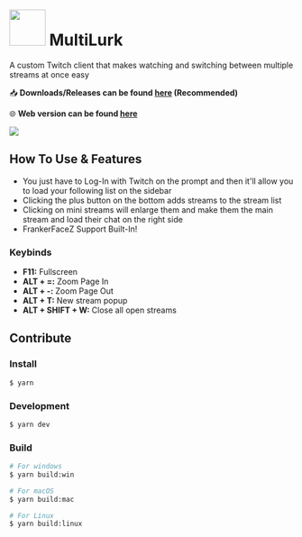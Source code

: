 # <img src="https://github.com/user-attachments/assets/ffbf3732-487a-4a3e-91da-3f621f4b9e42" width="64" height="64"> MultiLurk

A custom Twitch client that makes watching and switching between multiple streams at once easy

📥 **Downloads/Releases can be found [here](https://github.com/planet-bluto/multi-lurk/releases) (Recommended)**

🌐 **Web version can be found [here](https://multilurk.planet-bluto.net/)**

![](showcase/multilurk_1.0.0_showcase.gif)

## How To Use & Features
- You just have to Log-In with Twitch on the prompt and then it'll allow you to load your following list on the sidebar
- Clicking the plus button on the bottom adds streams to the stream list
- Clicking on mini streams will enlarge them and make them the main stream and load their chat on the right side
- FrankerFaceZ Support Built-In!

### Keybinds
- **F11:** Fullscreen
- **ALT + =:** Zoom Page In
- **ALT + -:** Zoom Page Out
- **ALT + T:** New stream popup
- **ALT + SHIFT + W:** Close all open streams

## Contribute

### Install

```bash
$ yarn
```

### Development

```bash
$ yarn dev
```

### Build

```bash
# For windows
$ yarn build:win

# For macOS
$ yarn build:mac

# For Linux
$ yarn build:linux
```
